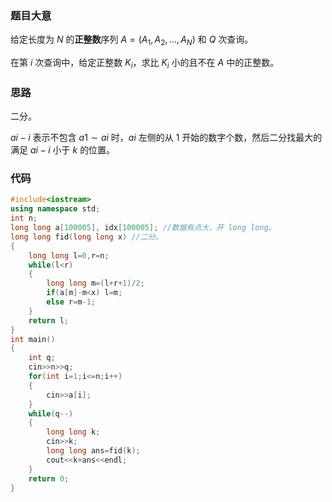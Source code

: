 ### 题目大意

给定长度为 $N$ 的**正整数**序列 $A=(A_1,A_2,…,A_N)$ 和 $Q$ 次查询。

在第 $i$ 次查询中，给定正整数 $K_i$，求比  $K_i$ 小的且不在 $A$ 中的正整数。

### 思路

二分。

$ai-i$ 表示不包含 $a1 \sim ai$ 时，$ai$ 左侧的从 $1$ 开始的数字个数，然后二分找最大的满足 $ai-i$ 小于 $k$ 的位置。

### 代码

```cpp
#include<iostream>
using namespace std;
int n;
long long a[100005], idx[100005]; //数据有点大，开 long long。 
long long fid(long long x) //二分。 
{
    long long l=0,r=n;
    while(l<r)
	{
        long long m=(l+r+1)/2;
        if(a[m]-m<x) l=m;
        else r=m-1;
    }
    return l;
}
int main()
{
	int q;
    cin>>n>>q;
    for(int i=1;i<=n;i++)
	{
		cin>>a[i];
	}
    while(q--)
	{
        long long k;
        cin>>k;
        long long ans=fid(k); 
        cout<<k+ans<<endl;
    }
    return 0;
}

```
